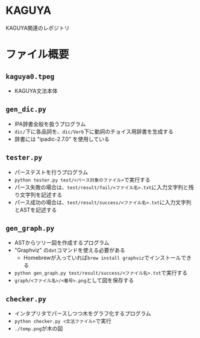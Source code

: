 # KAGUYA
KAGUYA関連のレポジトリ

# ファイル概要
## `kaguya0.tpeg`
+ KAGUYA文法本体


## `gen_dic.py`
+ IPA辞書全般を扱うプログラム
+ `dic/`下に各品詞を、`dic/Verb`下に動詞のチョイス用辞書を生成する
+ 辞書には "ipadic-2.7.0" を使用している


## `tester.py`
+ パーステストを行うプログラム
+ `python tester.py test/<パース対象のファイル>`で実行する
+ パース失敗の場合は、`test/result/fail/<ファイル名>.txt`に入力文字列と残り文字列を記述する
+ パース成功の場合は、`test/result/success/<ファイル名>.txt`に入力文字列とASTを記述する


## `gen_graph.py`
+ ASTからツリー図を作成するプログラム
+ "Graphviz" の`dot`コマンドを使える必要がある
  + Homebrewが入っていれば`brew install graphviz`でインストールできる
+ `python gen_graph.py test/result/success/<ファイル名>.txt`で実行する
+ `graph/<ファイル名>/<番号>.png`として図を保存する


## `checker.py`
+ インタプリタでパースしつつ木をグラフ化するプログラム
+ `python checker.py <文法ファイル>`で実行
+ `./temp.png`が木の図
